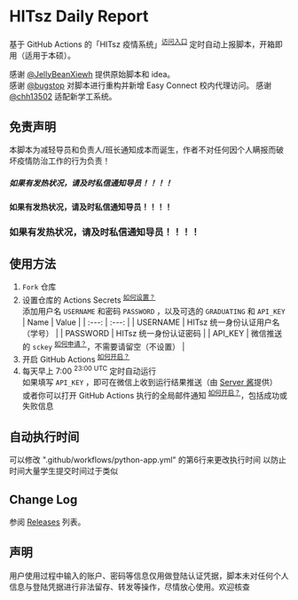 # HITsz Daily Report

基于 GitHub Actions 的「HITsz 疫情系统」<sup>[访问入口](https://student.hitsz.edu.cn/xg_mobile/loginChange)</sup> 定时自动上报脚本，开箱即用（适用于本硕）。

感谢 [@JellyBeanXiewh](https://github.com/JellyBeanXiewh/) 提供原始脚本和 idea。  
感谢 [@bugstop](https://github.com/bugstop/) 对脚本进行重构并新增 Easy Connect 校内代理访问。
感谢 [@chh13502](https://github.com/chh13502) 适配新学工系统。

## 免责声明

本脚本为减轻导员和负责人/班长通知成本而诞生，作者不对任何因个人瞒报而破坏疫情防治工作的行为负责！

##### 如果有发热状况，请及时私信通知导员！！！！
#### 如果有发热状况，请及时私信通知导员！！！！
### 如果有发热状况，请及时私信通知导员！！！！

## 使用方法

1. `Fork` 仓库
2. 设置仓库的 Actions Secrets <sup>[如何设置？](./how-to-enable-actions/#添加-Secrets)</sup>  
   添加用户名 `USERNAME` 和密码 `PASSWORD` ，以及可选的 `GRADUATING` 和 `API_KEY`
   | Name | Value |
   | :---: | :---: |
   | USERNAME | HITsz 统一身份认证用户名（学号） |
   | PASSWORD | HITsz 统一身份认证密码 |
   | API_KEY | 微信推送的 `sckey` <sup>[如何申请？](http://sc.ftqq.com/?c=wechat&a=bind)</sup>，不需要请留空（不设置） |
3. 开启 GitHub Actions <sup>[如何开启？](./how-to-enable-actions/#启用-Actions)</sup>
4. 每天早上 7:00 <sup>23:00 UTC</sup> 定时自动运行  
   如果填写 `API_KEY` ，即可在微信上收到运行结果推送（由 [Server 酱](http://sc.ftqq.com/)提供）  
   或者你可以打开 GitHub Actions 执行的全局邮件通知 <sup>[如何开启？](./how-to-enable-actions/#设置邮件提醒)</sup>，包括成功或失败信息

## 自动执行时间

可以修改 ".github/workflows/python-app.yml" 的第6行来更改执行时间
以防止时间大量学生提交时间过于类似

## Change Log

参阅 [Releases](https://github.com/JalinWang/HITsz-daily-report/releases) 列表。

## 声明

用户使用过程中输入的账户、密码等信息仅用做登陆认证凭据，脚本未对任何个人信息与登陆凭据进行非法留存、转发等操作，尽情放心使用。欢迎核查
